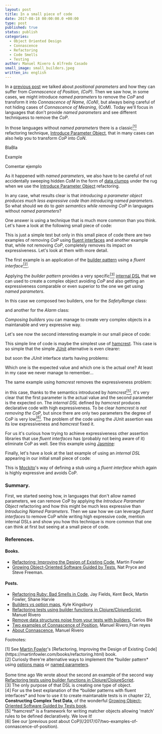 ```yaml
---
layout: post
title: In a small piece of code
date: 2017-08-18 00:00:00.0 +00:00
type: post
published: true
status: publish
categories:
  - Object Oriented Design
  - Connascence
  - Refactoring
  - Code Smells
  - Testing
author: Manuel Rivero & Alfredo Casado
small_image: small_builders.jpeg
written_in: english
---
```


In a [previous post](/2017/07/two-examples-of-connascence-of-position) we talked about *positional parameters* and how they can suffer from *Connascence of Position, (CoP)*. Then we saw how, in some cases, we might introduce *named parameters* to remove the *CoP* and transform it into *Connascence of Name, (CoN)*, but always being careful of not hiding cases of *Connascence of Meaning*, (CoM). Today we'll focus in languages that don't provide *named parameters* and see different techniquess to remove the *CoP*.

In those languages without *named parameters* there is a classic<a href="#nota1"><sup>[1]</sup></a> refactoring technique, [Introduce Parameter Object](https://refactoring.com/catalog/introduceParameterObject.html), that in many cases can also help you to transform *CoP* into *CoN*. 

BlaBla 

Example

Comentar ejemplo


As it happened with *named parameters*, we also have to be careful of not accidentally sweeping hidden *CoM* in the form of [data clumps](http://www.informit.com/articles/article.aspx?p=1400866&seqNum=8) under the rug when we use the [Introduce Parameter Object](https://refactoring.com/catalog/introduceParameterObject.html) refactoring.

In any case, what results clear is that *introducing a parameter object produces much less expressive code than introducing named parameters*. So what should we do to *gain semantics while removing CoP* in languages without *named parameters*?

One answer is using a technique that is much more common than you think. Let's have a look at the following small piece of code:

<script src="https://gist.github.com/trikitrok/26422c2a60a7ec79be7422e561c435ff.js"></script>

This is just a simple test but only in this small piece of code there are two examples of removing *CoP* using [fluent interfaces](https://en.wikipedia.org/wiki/Fluent_interface) and another example that, while not removing *CoP*, completely removes its impact on expressiveness. Let's look at them with more detail.

The first example is an application of the [builder pattern](http://wiki.c2.com/?BuilderPattern) using a *fluent interface*<a href="#nota2"><sup>[2]</sup></a>.

<script src="https://gist.github.com/trikitrok/d42762b85c695226f069430214d69110.js"></script>

Applying the *builder pattern* provides a very specific<a href="#nota3"><sup>[3]</sup></a> [internal DSL](https://martinfowler.com/bliki/InternalDslStyle.html) that we can used to create a complex object avoiding *CoP* and also getting an expressiveness comparable or even superior to the one we get using *named parameters*. 

In this case we composed two builders, one for the _SafetyRange_ class:

<script src="https://gist.github.com/trikitrok/d7eab5609348590f7eb070edad4017c1.js"></script>

and another for the _Alarm_ class:

<script src="https://gist.github.com/trikitrok/def882d4489f9906408b3c1626a23057.js"></script>

*Composing builders* you can manage to create very complex objects in a maintanable and very expressive way.

Let's see now the second interesting example in our small piece of code:

<script src="https://gist.github.com/trikitrok/948bd5895f903f2b7ac9a22bfc18a5e6.js"></script>

This simple line of code is maybe the simplest use of [hamcrest](https://code.google.com/archive/p/hamcrest/wikis/Tutorial.wiki). This case is so simple that the simple [JUnit](http://junit.org/junit5/) alternative is even clearer:

<script src="https://gist.github.com/trikitrok/8127ee504363613bacd7d3a0e5925f03.js"></script>

but soon the *JUnit* interface starts having problems: 

<script src="https://gist.github.com/trikitrok/55d79c4b44d4df309b8cc9d92550a3ad.js"></script>

Which one is the expected value and which one is the actual one? At least in my case we never manage to remember... 

The same example using *hamcrest* removes the expressiveness problem:

<script src="https://gist.github.com/trikitrok/a93a36a190009b1ee8a9946b9754d16a.js"></script>

in this case, thanks to the semantics introduced by *hamcrest*<a href="#nota5"><sup>[5]</sup></a>, it's very clear that the first parameter is the actual value and the second parameter is the expected on. The *internal DSL* defined by *hamcrest* produces declarative code with high expressiveness. To be clear *hamcrest is not removing the CoP*, but since there are only two parameters the degree of CoP is very low<a href="#nota6"><sup>[6]</sup></a>. The problem of the code using the JUnit assertion was its low expressiveness and *hamcrest* fixed it.

For us it's curious how trying to achieve expressiveness other assertion libraries that use *fluent interfaces* has (probably not being aware of it) eliminate CoP as well. See this example using [Jasmine](https://jasmine.github.io/):

<script src="https://gist.github.com/trikitrok/2c205cd115015baceace3a5483ac23c5.js"></script>

Finally, let's have a look at the last example of using an *internal DSL* appearing in our initial small piece of code:

<script src="https://gist.github.com/trikitrok/168c5a69b6faf8443789d5f7c9a5a75b.js"></script>

This is [Mockito](http://site.mockito.org/)'s way of defining a stub using a *fluent interface* which again is highly expressive and avoids CoP.

### Summary.
First, we started seeing how, in languages that don't allow named parameters, we can remove CoP by applying the *Introduce Parameter Object* refactoring and how this might be much less expressive than *Introducing Named Parameters*. Then we saw how we can leverage *fluent interfaces* to remove CoP while writing high expressive code, mention internal DSLs and show you how this technique is more common that one can think at first but seeing at a small piece of code.

### References.

#### Books.
* [Refactoring: Improving the Design of Existing Code](https://www.goodreads.com/book/show/44936.Refactoring), Martin Fowler
* [Growing Object-Oriented Software Guided by Tests](http://www.growing-object-oriented-software.com/), Nat Pryce and Steve Freeman.

#### Posts.
* [Refactoring Ruby: Bad Smells in Code](http://www.informit.com/articles/article.aspx?p=1400866), Jay Fields, Kent Beck, Martin Fowler, Shane Harvie
* [Builders vs option maps](https://aphyr.com/posts/321-builders-vs-option-maps), Kyle Kingsbury
* [Refactoring tests using builder functions in Clojure/ClojureScript](/2016/10/refactoring-tests-using-builder-functions-in-clojure-clojureScript), Manuel Rivero
* [Remove data structures noise from your tests with builders](/2015/07/remove-data-structures-noise-from-your-tests-with-builders), Carlos Blé
* [Two examples of Connascence of Position](/2017/07/two-examples-of-connascence-of-position), Manuel Rivero,Fran reyes
* [About Connascence](/2017/01/about-connascence), Manuel Rivero

Footnotes:
<div class="foot-note">
  <a name="nota1"></a> [1] See <a href="https://martinfowler.com/">Martin Fowler</a>'s [Refactoring, Improving the Design of Existing Code](https://martinfowler.com/books/refactoring.html) book.
</div>

<div class="foot-note">
  <a name="nota2"></a> [2] Curiosly there're alternative ways to implement the *builder pattern* using <a href="https://aphyr.com/posts/321-builders-vs-option-maps">options maps</a> or <a href="https://stackoverflow.com/questions/12633670/whats-the-clojure-way-to-builder-pattern">named parameters</a>.
  <br><br>
  Some time ago We wrote about the second an example of the second way <a href="/2016/10/refactoring-tests-using-builder-functions-in-clojure-clojureScript">Refactoring tests using builder functions in Clojure/ClojureScript</a>.
</div>

<div class="foot-note">
  <a name="nota3"></a> [3] The only purpose of that DSL is creating one type of object.
</div>

<div class="foot-note">
  <a name="nota4"></a> [4] For us the best explanation of the *builder patterns with fluent interfaces* and how to use it to create maintanable tests is in chapter 22, <b>Constructing Complex Test Data</b>, of the wonderful <a href="http://www.growing-object-oriented-software.com/">Growing Object-Oriented Software Guided by Tests book</a>.
</div>

<div class="foot-note">
  <a name="nota5"></a> [5] *hamcrest* is a framework for writing matcher objects allowing 'match' rules to be defined declaratively. We love it!
</div>

<div class="foot-note">
  <a name="nota6"></a> [6] See our [previous post about CoP](/2017/07/two-examples-of-connascence-of-position).
</div>

